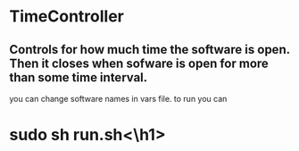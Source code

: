 # TimeController
## Controls for how much time the software is open. Then it closes when sofware is open for more than some time interval. ##

you can change software names in vars file.
to run you can <h1>sudo sh run.sh<\h1>
